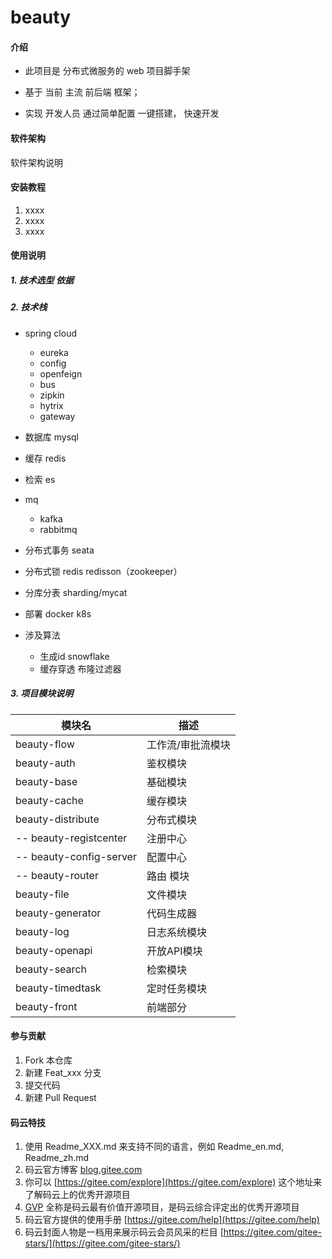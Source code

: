 # beauty

#### 介绍

- 此项目是 分布式微服务的  web 项目脚手架

- 基于 当前 主流 前后端 框架； 

- 实现 开发人员 通过简单配置 一键搭建， 快速开发

#### 软件架构
软件架构说明


#### 安装教程

1.  xxxx
2.  xxxx
3.  xxxx


#### 使用说明

##### 1. 技术选型 依据



##### 2. 技术栈

- spring cloud 
  - eureka 
  - config 
  -  openfeign 
  -  bus 
  -  zipkin 
  -  hytrix 
  -  gateway

- 数据库 mysql
- 缓存 redis
- 检索 es
- mq
    - kafka
    - rabbitmq
- 分布式事务 seata
- 分布式锁 redis redisson（zookeeper）
- 分库分表 sharding/mycat
- 部署 docker k8s
- 涉及算法
  - 生成id snowflake
  - 缓存穿透 布隆过滤器

##### 3. 项目模块说明

| 模块名 | 描述 |
| ---- | ---- |
| beauty-flow |工作流/审批流模块|
| beauty-auth |鉴权模块|
| beauty-base |基础模块|
| beauty-cache |缓存模块|
| beauty-distribute |分布式模块|
 |-- beauty-registcenter |注册中心|
 |-- beauty-config-server |配置中心|
 |-- beauty-router |路由 模块|
| beauty-file |文件模块|
| beauty-generator |代码生成器|
| beauty-log |日志系统模块|
| beauty-openapi |开放API模块|
| beauty-search |检索模块|
| beauty-timedtask |定时任务模块|
| beauty-front |前端部分|
#### 参与贡献

1.  Fork 本仓库
2.  新建 Feat_xxx 分支
3.  提交代码
4.  新建 Pull Request


#### 码云特技

1.  使用 Readme\_XXX.md 来支持不同的语言，例如 Readme\_en.md, Readme\_zh.md
2.  码云官方博客 [blog.gitee.com](https://blog.gitee.com)
3.  你可以 [https://gitee.com/explore](https://gitee.com/explore) 这个地址来了解码云上的优秀开源项目
4.  [GVP](https://gitee.com/gvp) 全称是码云最有价值开源项目，是码云综合评定出的优秀开源项目
5.  码云官方提供的使用手册 [https://gitee.com/help](https://gitee.com/help)
6.  码云封面人物是一档用来展示码云会员风采的栏目 [https://gitee.com/gitee-stars/](https://gitee.com/gitee-stars/)
